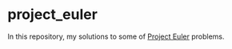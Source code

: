 # project_euler
In this repository, my solutions to some of [Project Euler](https://projecteuler.net) problems.
